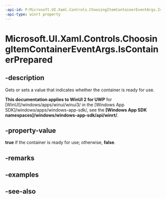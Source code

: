 ```yaml
---
-api-id: P:Microsoft.UI.Xaml.Controls.ChoosingItemContainerEventArgs.IsContainerPrepared
-api-type: winrt property
---
```


<!-- Property syntax
public bool IsContainerPrepared { get;  set; }
-->

# Microsoft.UI.Xaml.Controls.ChoosingItemContainerEventArgs.IsContainerPrepared

## -description
Gets or sets a value that indicates whether the container is ready for use.

**This documentation applies to WinUI 2 for UWP** for [WinUI]/windows/apps/winui/winui3/ in the [Windows App SDK]/windows/apps/windows-app-sdk/, see the **[Windows App SDK namespaces]/windows/windows-app-sdk/api/winrt/**.

## -property-value
**true** if the container is ready for use; otherwise, **false**.

## -remarks

## -examples

## -see-also
